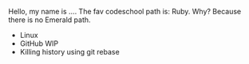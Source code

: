 Hello, my name is ....
The fav codeschool path is: Ruby. Why? Because there is no Emerald path.
* Linux
* GitHub WIP
* Killing history using git rebase
